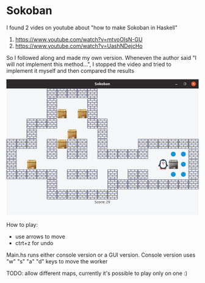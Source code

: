 # Sokoban
I found 2 vides on youtube about "how to make Sokoban in Haskell"
1. https://www.youtube.com/watch?v=mtvoOIsN-GU
2. https://www.youtube.com/watch?v=UashNDejcHo

So I followed along and made my own version.
Wheneven the author said "I will not implement this method...", I stopped the video and tried to implement it myself and then compared the results

![Test](https://github.com/ugly-one/sokoban/blob/master/Screenshot.png)

How to play:
- use arrows to move
- ctrt+z for undo

Main.hs runs either console version or a GUI version. Console version uses "w" "s" "a" "d" keys to move the worker

TODO: allow different maps, currently it's possible to play only on one :)
